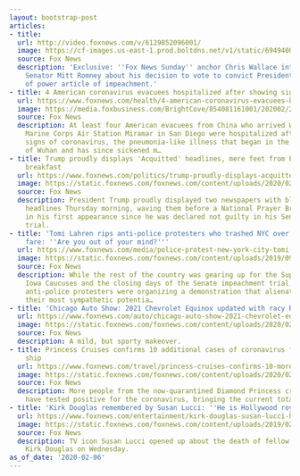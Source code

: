 ```yaml
---
layout: bootstrap-post
articles:
- title: 
  url: http://video.foxnews.com/v/6129852096001/
  image: https://cf-images.us-east-1.prod.boltdns.net/v1/static/694940094001/2d097d2e-7451-49f9-a5c9-96e0cb086eae/79b1c57b-a3b7-401b-b146-524085d9f7e7/1280x720/match/image.jpg
  source: Fox News
  description: 'Exclusive: ''Fox News Sunday'' anchor Chris Wallace interviews Republican
    Senator Mitt Romney about his decision to vote to convict President Trump on abuse
    of power article of impeachment.'
- title: 4 American coronavirus evacuees hospitalized after showing signs of illness
  url: https://www.foxnews.com/health/4-american-coronavirus-evacuees-hospitalized-california
  image: https://media.foxbusiness.com/BrightCove/854081161001/202002/2646/854081161001_6129916415001_6129923521001-vs.jpg
  source: Fox News
  description: At least four American evacuees from China who arrived Wednesday at
    Marine Corps Air Station Miramar in San Diego were hospitalized after showing
    signs of coronavirus, the pneumonia-like illness that began in the Chinese city
    of Wuhan and has since sickened m…
- title: Trump proudly displays 'Acquitted' headlines, mere feet from Pelosi at prayer
    breakfast
  url: https://www.foxnews.com/politics/trump-proudly-displays-acquitted-headline-mere-feet-from-pelosi-at-prayer-breakfast
  image: https://static.foxnews.com/foxnews.com/content/uploads/2020/02/trump-paper-1-AP.jpg
  source: Fox News
  description: President Trump proudly displayed two newspapers with blaring “Acquitted”
    headlines Thursday morning, waving them before a National Prayer Breakfast audience
    in his first appearance since he was declared not guilty in his Senate impeachment
    trial.
- title: 'Tomi Lahren rips anti-police protesters who trashed NYC over $2.75 subway
    fare: ''Are you out of your mind?'''
  url: https://www.foxnews.com/media/police-protest-new-york-city-tomi-lahren
  image: https://static.foxnews.com/foxnews.com/content/uploads/2019/09/tomi-lahren-nypd.jpg
  source: Fox News
  description: While the rest of the country was gearing up for the Super Bowl, the
    Iowa Caucuses and the closing days of the Senate impeachment trial, a group of
    anti-police protesters were organizing a demonstration that alienated even some
    their most sympathetic potentia…
- title: 'Chicago Auto Show: 2021 Chevrolet Equinox updated with racy RS trim'
  url: https://www.foxnews.com/auto/chicago-auto-show-2021-chevrolet-equinox-rs
  image: https://static.foxnews.com/foxnews.com/content/uploads/2020/02/er3.jpg
  source: Fox News
  description: A mild, but sporty makeover.
- title: Princess Cruises confirms 10 additional cases of coronavirus from quarantined
    ship
  url: https://www.foxnews.com/travel/princess-cruises-confirms-10-more-cases-coronavirus-quarantined-ship
  image: https://static.foxnews.com/foxnews.com/content/uploads/2020/02/DiamondPrincessAP-PhotoEugene-Hoshiko.jpg
  source: Fox News
  description: More people from the now-quarantined Diamond Princess cruise liner
    have tested positive for the coronavirus, bringing the current total to 20.
- title: 'Kirk Douglas remembered by Susan Lucci: ''He is Hollywood royalty'''
  url: https://www.foxnews.com/entertainment/kirk-douglas-susan-lucci-hollywood-royalty
  image: https://static.foxnews.com/foxnews.com/content/uploads/2019/02/susan-lucci-getty.jpg
  source: Fox News
  description: TV icon Susan Lucci opened up about the death of fellow Hollywood legend
    Kirk Douglas on Wednesday.
as_of_date: '2020-02-06'
---
```


